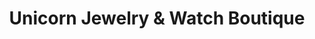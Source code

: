 ---
title: "Unicorn Jewelry & Watch Boutique"
url: /san-diego/unicorn-jewelry-und-watch-boutique/
shop: Schmuck
---